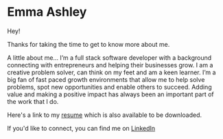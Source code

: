 # Emma Ashley
Hey! 

Thanks for taking the time to get to know more about me. 


A little about me... I’m a full stack software developer with a background connecting with entrepreneurs and helping their businesses grow.  I am a creative problem solver, can think on my feet and am a keen learner.  I’m a big fan of fast paced growth environments that allow me to help solve problems, spot new opportunities and enable others to succeed.  Adding value and making a positive impact has always been an important part of the work that I do.

Here's a link to my [resume](https://github.com/emmanio/My-Resume/blob/master/CVEmmaAshley.pdf) which is also available to be downloaded.

If you'd like to connect, you can find me on [LinkedIn](https://www.linkedin.com/in/emmanioashley/)
